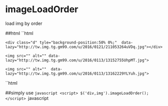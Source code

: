 # imageLoadOrder

load img by order

##html
``html
  <div class="a" style="background-position:50% 0%;" data-lazy="http://tw.img.tg.gm99.com/u/2016/0121/21102327rix5B.jpg"></div>
	
	<div class="d" tyle="background-position:50% 0%;"  data-lazy="http://tw.img.tg.gm99.com/u/2016/0121/211053264uVDq.jpg"></div>

	<img src="" alt="" data-lazy="http://tw.img.tg.gm99.com/u/2016/0113/13152755UhpMT.jpg">

	<img src="" alt=""  data-lazy="http://tw.img.tg.gm99.com/u/2016/0113/13162229YLYuh.jpg">
``html

##simply use
``javascript
  	<script>
			$('div,img').imageLoadOrder();
	</script>
``javascript
